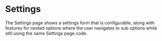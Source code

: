 # Settings

The Settings page shows a settings form that is configurable, along with features for nested options where the user navigates to sub options while still using the same Settings page code.
